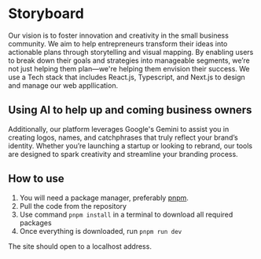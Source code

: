 # Storyboard

Our vision is to foster innovation and creativity in the small business
             community. We aim to help entrepreneurs transform their ideas into 
             actionable plans through storytelling and visual mapping. By enabling 
             users to break down their goals and strategies into manageable segments, 
             we’re not just helping them plan—we're helping them envision their success.
             We use a Tech stack that includes React.js, Typescript, and Next.js to design
             and manage our web appllication.

## Using AI to help up and coming business owners

Additionally, our platform leverages Google's Gemini to assist you in creating logos, 
          names, and catchphrases that truly reflect your brand’s identity. Whether you’re 
          launching a startup or looking to rebrand, our tools are designed to spark 
          creativity and streamline your branding process.
          
## How to use

1. You will need a package manager, preferably [pnpm](https://pnpm.io/installation).
2. Pull the code from the repository
3. Use command `pnpm install` in a terminal to download all required packages
4. Once everything is downloaded, run `pnpm run dev`

The site should open to a localhost address.

